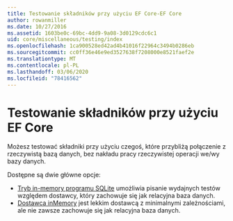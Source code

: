 ```yaml
---
title: Testowanie składników przy użyciu EF Core-EF Core
author: rowanmiller
ms.date: 10/27/2016
ms.assetid: 1603be0c-69bc-4dd9-9a08-3d0129cdc6c1
uid: core/miscellaneous/testing/index
ms.openlocfilehash: 1ca900528ed42ad4b41016f22964c3494b0286eb
ms.sourcegitcommit: cc0ff36e46e9ed3527638f7208000e8521faef2e
ms.translationtype: MT
ms.contentlocale: pl-PL
ms.lasthandoff: 03/06/2020
ms.locfileid: "78416562"
---
```

# <a name="testing-components-using-ef-core"></a>Testowanie składników przy użyciu EF Core

Możesz testować składniki przy użyciu czegoś, które przybliżą połączenie z rzeczywistą bazą danych, bez nakładu pracy rzeczywistej operacji we/wy bazy danych.

Dostępne są dwie główne opcje:

* [Tryb in-memory programu SQLite](sqlite.md) umożliwia pisanie wydajnych testów względem dostawcy, który zachowuje się jak relacyjna baza danych.
* [Dostawca inMemory](in-memory.md) jest lekkim dostawcą z minimalnymi zależnościami, ale nie zawsze zachowuje się jak relacyjna baza danych.
